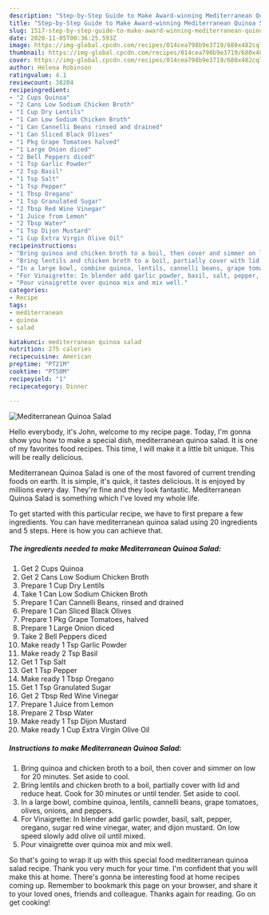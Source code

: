```yaml
---
description: "Step-by-Step Guide to Make Award-winning Mediterranean Quinoa Salad"
title: "Step-by-Step Guide to Make Award-winning Mediterranean Quinoa Salad"
slug: 1517-step-by-step-guide-to-make-award-winning-mediterranean-quinoa-salad
date: 2020-11-05T00:36:25.593Z
image: https://img-global.cpcdn.com/recipes/014cea798b9e3719/680x482cq70/mediterranean-quinoa-salad-recipe-main-photo.jpg
thumbnail: https://img-global.cpcdn.com/recipes/014cea798b9e3719/680x482cq70/mediterranean-quinoa-salad-recipe-main-photo.jpg
cover: https://img-global.cpcdn.com/recipes/014cea798b9e3719/680x482cq70/mediterranean-quinoa-salad-recipe-main-photo.jpg
author: Helena Robinson
ratingvalue: 4.1
reviewcount: 38204
recipeingredient:
- "2 Cups Quinoa"
- "2 Cans Low Sodium Chicken Broth"
- "1 Cup Dry Lentils"
- "1 Can Low Sodium Chicken Broth"
- "1 Can Cannelli Beans rinsed and drained"
- "1 Can Sliced Black Olives"
- "1 Pkg Grape Tomatoes halved"
- "1 Large Onion diced"
- "2 Bell Peppers diced"
- "1 Tsp Garlic Powder"
- "2 Tsp Basil"
- "1 Tsp Salt"
- "1 Tsp Pepper"
- "1 Tbsp Oregano"
- "1 Tsp Granulated Sugar"
- "2 Tbsp Red Wine Vinegar"
- "1 Juice from Lemon"
- "2 Tbsp Water"
- "1 Tsp Dijon Mustard"
- "1 Cup Extra Virgin Olive Oil"
recipeinstructions:
- "Bring quinoa and chicken broth to a boil, then cover and simmer on low for 20 minutes. Set aside to cool."
- "Bring lentils and chicken broth to a boil, partially cover with lid and reduce heat. Cook for 30 minutes or until tender. Set aside to cool."
- "In a large bowl, combine quinoa, lentils, cannelli beans, grape tomatoes, olives, onions, and peppers."
- "For Vinaigrette: In blender add garlic powder, basil, salt, pepper, oregano, sugar red wine vinegar, water, and dijon mustard. On low speed slowly add olive oil until mixed."
- "Pour vinaigrette over quinoa mix and mix well."
categories:
- Recipe
tags:
- mediterranean
- quinoa
- salad

katakunci: mediterranean quinoa salad 
nutrition: 275 calories
recipecuisine: American
preptime: "PT21M"
cooktime: "PT50M"
recipeyield: "1"
recipecategory: Dinner

---
```



![Mediterranean Quinoa Salad](https://img-global.cpcdn.com/recipes/014cea798b9e3719/680x482cq70/mediterranean-quinoa-salad-recipe-main-photo.jpg)

Hello everybody, it's John, welcome to my recipe page. Today, I'm gonna show you how to make a special dish, mediterranean quinoa salad. It is one of my favorites food recipes. This time, I will make it a little bit unique. This will be really delicious.



Mediterranean Quinoa Salad is one of the most favored of current trending foods on earth. It is simple, it's quick, it tastes delicious. It is enjoyed by millions every day. They're fine and they look fantastic. Mediterranean Quinoa Salad is something which I've loved my whole life.


To get started with this particular recipe, we have to first prepare a few ingredients. You can have mediterranean quinoa salad using 20 ingredients and 5 steps. Here is how you can achieve that.

<!--inarticleads1-->

##### The ingredients needed to make Mediterranean Quinoa Salad:

1. Get 2 Cups Quinoa
1. Get 2 Cans Low Sodium Chicken Broth
1. Prepare 1 Cup Dry Lentils
1. Take 1 Can Low Sodium Chicken Broth
1. Prepare 1 Can Cannelli Beans, rinsed and drained
1. Prepare 1 Can Sliced Black Olives
1. Prepare 1 Pkg Grape Tomatoes, halved
1. Prepare 1 Large Onion diced
1. Take 2 Bell Peppers diced
1. Make ready 1 Tsp Garlic Powder
1. Make ready 2 Tsp Basil
1. Get 1 Tsp Salt
1. Get 1 Tsp Pepper
1. Make ready 1 Tbsp Oregano
1. Get 1 Tsp Granulated Sugar
1. Get 2 Tbsp Red Wine Vinegar
1. Prepare 1 Juice from Lemon
1. Prepare 2 Tbsp Water
1. Make ready 1 Tsp Dijon Mustard
1. Make ready 1 Cup Extra Virgin Olive Oil




<!--inarticleads2-->

##### Instructions to make Mediterranean Quinoa Salad:

1. Bring quinoa and chicken broth to a boil, then cover and simmer on low for 20 minutes. Set aside to cool.
1. Bring lentils and chicken broth to a boil, partially cover with lid and reduce heat. Cook for 30 minutes or until tender. Set aside to cool.
1. In a large bowl, combine quinoa, lentils, cannelli beans, grape tomatoes, olives, onions, and peppers.
1. For Vinaigrette: In blender add garlic powder, basil, salt, pepper, oregano, sugar red wine vinegar, water, and dijon mustard. On low speed slowly add olive oil until mixed.
1. Pour vinaigrette over quinoa mix and mix well.




So that's going to wrap it up with this special food mediterranean quinoa salad recipe. Thank you very much for your time. I'm confident that you will make this at home. There's gonna be interesting food at home recipes coming up. Remember to bookmark this page on your browser, and share it to your loved ones, friends and colleague. Thanks again for reading. Go on get cooking!
